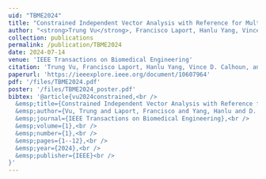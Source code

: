 ```yaml
---
uid: "TBME2024"
title: "Constrained Independent Vector Analysis with Reference for Multi-Subject fMRI Analysis"
author: "<strong>Trung Vu</strong>, Francisco Laport, Hanlu Yang, Vince D. Calhoun, and Tulay Adali"
collection: publications
permalink: /publication/TBME2024
date: 2024-07-14
venue: 'IEEE Transactions on Biomedical Engineering'
citation: 'Trung Vu, Francisco Laport, Hanlu Yang, Vince D. Calhoun, and Tulay Adali. &quot;Constrained Independent Vector Analysis with Reference for Multi-Subject fMRI Analysis,&quot; IEEE Transactions on Biomedical Engineering.'
paperurl: 'https://ieeexplore.ieee.org/document/10607964'
pdf: '/files/TBME2024.pdf'
poster: '/files/TBME2024_poster.pdf'
bibtex: '@article{vu2024constrained,<br />
  &emsp;title={Constrained Independent Vector Analysis with Reference for Multi-Subject fMRI Analysis},<br />
  &emsp;author={Vu, Trung and Laport, Francisco and Yang, Hanlu and D. Calhoun, Vince and Adali, Tulay},<br />
  &emsp;journal={IEEE Transactions on Biomedical Engineering},<br />
  &emsp;volume={1},<br />
  &emsp;number={1},<br />
  &emsp;pages={1--12},<br />
  &emsp;year={2024},<br />
  &emsp;publisher={IEEE}<br />
}'
---
```


